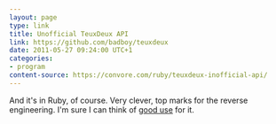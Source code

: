 ```yaml
---
layout: page
type: link
title: Unofficial TeuxDeux API
link: https://github.com/badboy/teuxdeux 
date: 2011-05-27 09:24:00 UTC+1
categories: 
- program
content-source: https://convore.com/ruby/teuxdeux-inofficial-api/
---
```

And it's in Ruby, of course. Very clever, top marks for the reverse engineering. I'm sure I can think of [good use](http://green.shoesrb.com) for it.
